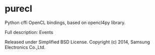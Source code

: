 purecl
=========

Python cffi OpenCL bindings, based on opencl4py library.

Full description: Events

Released under Simplified BSD License.
Copyright (c) 2014, Samsung Electronics Co.,Ltd.
